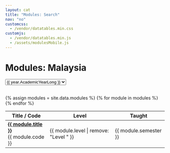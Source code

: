 ```yaml
---
layout: cat
title: "Modules: Search"
nav: "no"
customcss:
  - /vendor/datatables.min.css
customjs:
  - /vendor/datatables.min.js
  - /assets/modulesMobile.js
---
```


# Modules: Malaysia
<!-- <p class="strapline">ACADEMIC YEAR <b>2022-23</b></p> -->

<form style="padding-bottom: 18px">
<select id="AcademicYear" class="form-control notFullWidth strapline">
  {% assign years = site.data.years %}
  {% for year in years %}
  <option>{{ year.AcademicYearLong }}</option>
  {% endfor %}
</select>
</form>


<table id="DataTable" class="table table-sm notXFullWidth table-hover">
  <thead class="thead-dark">
    <tr>
      <th scope="col">Title / Code</th>
      <th scope="col">Level</th>
      <th scope="col">Taught</th>
    </tr>
  </thead>
  <tbody>
    {% assign modules = site.data.modules %}
    {% for module in modules %}
    <tr style="position: relative">
      <td><a href="module1.html" class="stretched-link"><b>{{ module.title }}</b></a><br/>{{ module.code }}</td>
      <td>{{ module.level | remove: "Level " }}</td>
      <td>{{ module.semester }}</td>
    </tr>
    {% endfor %}
  </tbody>
</table>
